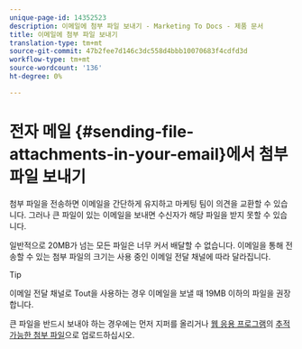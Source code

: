 ```yaml
---
unique-page-id: 14352523
description: 이메일에 첨부 파일 보내기 - Marketing To Docs - 제품 문서
title: 이메일에 첨부 파일 보내기
translation-type: tm+mt
source-git-commit: 47b2fee7d146c3dc558d4bbb10070683f4cdfd3d
workflow-type: tm+mt
source-wordcount: '136'
ht-degree: 0%

---
```



# 전자 메일 {#sending-file-attachments-in-your-email}에서 첨부 파일 보내기

첨부 파일을 전송하면 이메일을 간단하게 유지하고 마케팅 팀이 의견을 교환할 수 있습니다. 그러나 큰 파일이 있는 이메일을 보내면 수신자가 해당 파일을 받지 못할 수 있습니다.

일반적으로 20MB가 넘는 모든 파일은 너무 커서 배달할 수 없습니다. 이메일을 통해 전송할 수 있는 첨부 파일의 크기는 사용 중인 이메일 전달 채널에 따라 달라집니다.

>[!TIP]
>
>이메일 전달 채널로 Tout을 사용하는 경우 이메일을 보낼 때 19MB 이하의 파일을 권장합니다.

큰 파일을 반드시 보내야 하는 경우에는 먼저 지퍼를 올리거나 [웹 응용 프로그램](http://toutapp.com/login)의 [추적 가능한 첨부 파일](http://docs.marketo.com/x/3oPS)으로 업로드하십시오.
